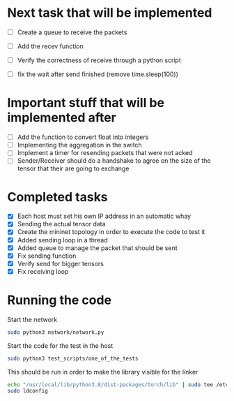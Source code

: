 # Next task that will be implemented 

- [ ] Create a queue to receive the packets 
- [ ] Add the recev function
- [ ] Verify the correctness of receive through a python script 
- [ ] fix the wait after send finished (remove time.sleep(100))


# Important stuff that will be implemented after 

- [ ] Add the function to convert float into integers 
- [ ] Implementing the aggregation in the switch 
- [ ] Implement a timer for resending packets that were not acked 
- [ ] Sender/Receiver should do a handshake to agree on the size of the tensor that their are going to exchange 

# Completed tasks 
- [x] Each host must set his own IP address in an automatic whay
- [x] Sending the actual tensor data 
- [x] Create the mininet topology in order to execute the code to test it 
- [x] Added sending loop in a thread
- [x] Added queue to manage the packet that should be sent
- [x] Fix sending function 
- [x] Verify send for bigger tensors 
- [x] Fix receiving loop 

# Running the code

Start the network 
```bash 
sudo python3 network/network.py
```
Start the code for the test in the host 
```bash 
sudo python3 test_scripts/one_of_the_tests 
```
This should be run in order to make the library visible for the linker 
```bash 
echo "/usr/local/lib/python3.8/dist-packages/torch/lib" | sudo tee /etc/ld.so.conf.d/torch.conf
sudo ldconfig

```